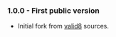 ### 1.0.0 - First public version

 * Initial fork from [valid8](https://github.com/smarie/python-valid8) sources.
